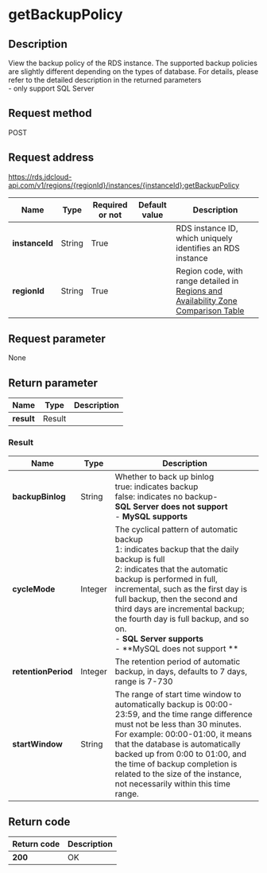 # getBackupPolicy


## Description
View the backup policy of the RDS instance. The supported backup policies are slightly different depending on the types of database. For details, please refer to the detailed description in the returned parameters<br>- only support SQL Server

## Request method
POST

## Request address
https://rds.jdcloud-api.com/v1/regions/{regionId}/instances/{instanceId}:getBackupPolicy

|Name|Type|Required or not|Default value|Description|
|---|---|---|---|---|
|**instanceId**|String|True||RDS instance ID, which uniquely identifies an RDS instance|
|**regionId**|String|True||Region code, with range detailed in [Regions and Availability Zone Comparison Table](../Enum-Definitions/Regions-AZ.md)|

## Request parameter
None


## Return parameter
|Name|Type|Description|
|---|---|---|
|**result**|Result||


### <a name="Result">Result</a>
|Name|Type|Description|
|---|---|---|
|**backupBinlog**|String|Whether to back up binlog<br>true: indicates backup<br>false: indicates no backup- <br>**SQL Server does not support**<br>- **MySQL supports**|
|**cycleMode**|Integer|The cyclical pattern of automatic backup<br>1: indicates backup that the daily backup is full<br>2: indicates that the automatic backup is performed in full, incremental, such as the first day is full backup, then the second and third days are incremental backup; the fourth day is full backup, and so on.<br>- **SQL Server supports**<br>- **MySQL does not support **|
|**retentionPeriod**|Integer|The retention period of automatic backup, in days, defaults to 7 days, range is 7-730|
|**startWindow**|String|The range of start time window to automatically backup is 00:00-23:59, and the time range difference must not be less than 30 minutes. <br>For example: 00:00-01:00, it means that the database is automatically backed up from 0:00 to 01:00, and the time of backup completion is related to the size of the instance, not necessarily within this time range.|

## Return code
|Return code|Description|
|---|---|
|**200**|OK|
